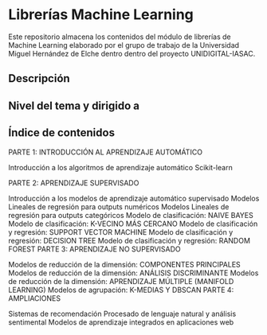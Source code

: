 # Librerías Machine Learning

Este repositorio almacena los contenidos del módulo de librerías de Machine Learning elaborado por el grupo de trabajo de la Universidad Miguel Hernández de Elche dentro dentro del proyecto UNIDIGITAL-IASAC.

## Descripción


## Nivel del tema y dirigido a


## Índice de contenidos

PARTE 1: INTRODUCCIÓN AL APRENDIZAJE AUTOMÁTICO

Introducción a los algoritmos de aprendizaje automático
Scikit-learn


PARTE 2: APRENDIZAJE SUPERVISADO

Introducción a los modelos de aprendizaje automático supervisado
Modelos Lineales de regresión para outputs numéricos
Modelos Lineales de regresión para outputs categóricos
Modelo de clasificación: NAIVE BAYES
Modelo de clasificación: K-VECINO MÁS CERCANO
Modelo de clasificación y regresión: SUPPORT VECTOR MACHINE
Modelo de clasificación y regresión: DECISION TREE
Modelo de clasificación y regresión: RANDOM FOREST
PARTE 3: APRENDIZAJE NO SUPERVISADO

Modelos de reducción de la dimensión: COMPONENTES PRINCIPALES
Modelos de reducción de la dimensión: ANÁLISIS DISCRIMINANTE
Modelos de reducción de la dimensión: APRENDIZAJE MÚLTIPLE (MANIFOLD LEARNING)
Modelos de agrupación: K-MEDIAS Y DBSCAN
PARTE 4: AMPLIACIONES

Sistemas de recomendación
Procesado de lenguaje natural y análisis sentimental
Modelos de aprendizaje integrados en aplicaciones web
